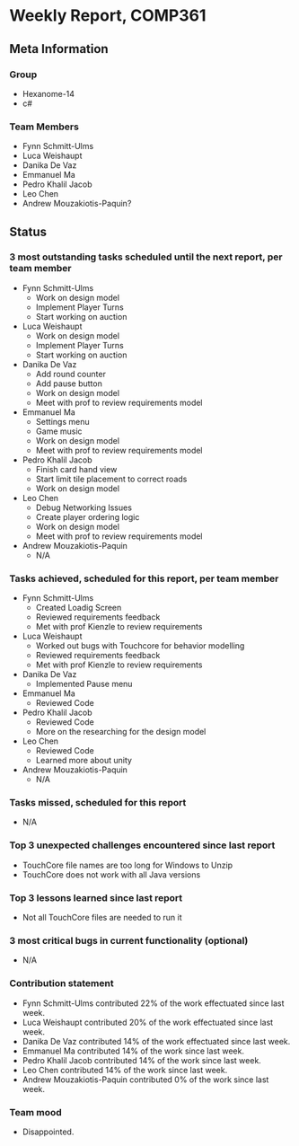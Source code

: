 # Weekly Report, COMP361

## Meta Information

### Group

 * Hexanome-14
 * c#
### Team Members

 * Fynn Schmitt-Ulms
 * Luca Weishaupt
 * Danika De Vaz
 * Emmanuel Ma
 * Pedro Khalil Jacob
 * Leo Chen
 * Andrew Mouzakiotis-Paquin?

## Status

### 3 most outstanding tasks scheduled until the next report, per team member
 * Fynn Schmitt-Ulms
   * Work on design model
   * Implement Player Turns
   * Start working on auction
 * Luca Weishaupt
   * Work on design model
   * Implement Player Turns
   * Start working on auction
 * Danika De Vaz
   * Add round counter 
   * Add pause button 
   * Work on design model
   * Meet with prof to review requirements model
 * Emmanuel Ma 
   * Settings menu
   * Game music
   * Work on design model
   * Meet with prof to review requirements model
 * Pedro Khalil Jacob
   * Finish card hand view
   * Start limit tile placement to correct roads
   * Work on design model
 * Leo Chen
   * Debug Networking Issues
   * Create player ordering logic
   * Work on design model
   * Meet with prof to review requirements model
 * Andrew Mouzakiotis-Paquin
   * N/A

### Tasks achieved, scheduled for this report, per team member

 * Fynn Schmitt-Ulms
   * Created Loadig Screen
   * Reviewed requirements feedback
   * Met with prof Kienzle to review requirements
 * Luca Weishaupt
   * Worked out bugs with Touchcore for behavior modelling
   * Reviewed requirements feedback
   * Met with prof Kienzle to review requirements
 * Danika De Vaz
   * Implemented Pause menu 
 * Emmanuel Ma 
   * Reviewed Code
 * Pedro Khalil Jacob
   * Reviewed Code
   * More on the researching for the design model
 * Leo Chen
   * Reviewed Code
   * Learned more about unity
 * Andrew Mouzakiotis-Paquin
   * N/A

### Tasks missed, scheduled for this report

 * N/A

### Top 3 unexpected challenges encountered since last report

 * TouchCore file names are too long for Windows to Unzip
 * TouchCore does not work with all Java versions

### Top 3 lessons learned since last report

 * Not all TouchCore files are needed to run it

### 3 most critical bugs in current functionality (optional)

 * N/A

### Contribution statement

 * Fynn Schmitt-Ulms contributed 22% of the work effectuated since last week.
 * Luca Weishaupt contributed 20% of the work effectuated since last week.
 * Danika De Vaz contributed 14% of the work effectuated since last week.
 * Emmanuel Ma contributed 14% of the work since last week.
 * Pedro Khalil Jacob contributed 14% of the work since last week.
 * Leo Chen contributed 14% of the work since last week.
 * Andrew Mouzakiotis-Paquin contributed 0% of the work since last week.

### Team mood

 * Disappointed.
